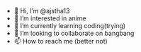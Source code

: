 - 👋 Hi, I’m @ajstha13
- 👀 I’m interested in anime
- 🌱 I’m currently learning coding(trying)
- 💞️ I’m looking to collaborate on bangbang
- 📫 How to reach me (better not)

<!---
ajstha13/ajstha13 is a ✨ special ✨ repository because its `README.md` (this file) appears on your GitHub profile.
You can click the Preview link to take a look at your changes.
--->
